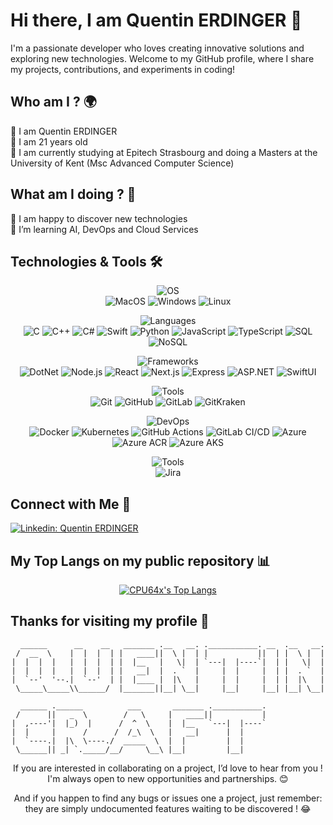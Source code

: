 # Hi there, I am Quentin ERDINGER 👋


I'm a passionate developer who loves creating innovative solutions and exploring new technologies. Welcome to my GitHub profile, where I share my projects, contributions, and experiments in coding!

## Who am I ? 🌍
👋 I am Quentin ERDINGER  
💬 I am 21 years old  
🌱 I am currently studying at Epitech Strasbourg and doing a Masters at the University of Kent (Msc Advanced Computer Science)

## What am I doing ? 🚀
🔭 I am happy to discover new technologies  
🌱 I’m learning AI, DevOps and Cloud Services

## Technologies & Tools 🛠️
<div align="center">
<span style="pointer-events: none;">

![OS](https://img.shields.io/badge/OS-OS-informational?style=flat&logo=windows&logoColor=white&color=0078d4)  
![MacOS](https://img.shields.io/badge/OS-macOS-informational?style=flat&logo=apple&logoColor=white&color=0070c9)
![Windows](https://img.shields.io/badge/OS-Windows-informational?style=flat&logo=windows&logoColor=white&color=0078d4)
![Linux](https://img.shields.io/badge/OS-Linux-informational?style=flat&logo=linux&logoColor=white&color=2bbc8a)

![Languages](https://img.shields.io/badge/Languages-Languages-informational?style=flat&logo=code&logoColor=white&color=000000)  
![C](https://img.shields.io/badge/Code-C-informational?style=flat&logo=c&logoColor=white&color=2bbc8a)
![C++](https://img.shields.io/badge/Code-C%2B%2B-informational?style=flat&logo=c%2B%2B&logoColor=white&color=00599C)
![C#](https://img.shields.io/badge/Code-C%23-informational?style=flat&logo=csharp&logoColor=white&color=239120)
![Swift](https://img.shields.io/badge/Code-Swift-informational?style=flat&logo=swift&logoColor=white&color=FA7343)
![Python](https://img.shields.io/badge/Code-Python-informational?style=flat&logo=python&logoColor=white&color=3776AB)
![JavaScript](https://img.shields.io/badge/Code-JavaScript-informational?style=flat&logo=javascript&logoColor=white&color=F7DF1E)
![TypeScript](https://img.shields.io/badge/Code-TypeScript-informational?style=flat&logo=typescript&logoColor=white&color=3178C6)
![SQL](https://img.shields.io/badge/Code-SQL-informational?style=flat&logo=sql&logoColor=white&color=003B57)
![NoSQL](https://img.shields.io/badge/Code-NoSQL-informational?style=flat&logo=mongodb&logoColor=white&color=47A248)

![Frameworks](https://img.shields.io/badge/Frameworks-Frameworks-informational?style=flat&logo=code&logoColor=white&color=000000)  
![DotNet](https://img.shields.io/badge/Code-.NET-informational?style=flat&logo=dotnet&logoColor=white&color=512BD4)
![Node.js](https://img.shields.io/badge/Code-Node.js-informational?style=flat&logo=node.js&logoColor=white&color=339933)
![React](https://img.shields.io/badge/Code-React-informational?style=flat&logo=react&logoColor=white&color=61DAFB)
![Next.js](https://img.shields.io/badge/Code-Next.js-informational?style=flat&logo=next.js&logoColor=white&color=000000)
![Express](https://img.shields.io/badge/Code-Express-informational?style=flat&logo=express&logoColor=white&color=000000)
![ASP.NET](https://img.shields.io/badge/Code-ASP.NET-informational?style=flat&logo=dotnet&logoColor=white&color=512BD4)
![SwiftUI](https://img.shields.io/badge/Code-SwiftUI-informational?style=flat&logo=swift&logoColor=white&color=FA7343)

![Tools](https://img.shields.io/badge/Tools-Tools-informational?style=flat&logo=code&logoColor=white&color=000000)    
![Git](https://img.shields.io/badge/Tools-Git-informational?style=flat&logo=git&logoColor=white&color=F05032)
![GitHub](https://img.shields.io/badge/Tools-GitHub-informational?style=flat&logo=github&logoColor=white&color=181717)
![GitLab](https://img.shields.io/badge/Tools-GitLab-informational?style=flat&logo=gitlab&logoColor=white&color=FCA121)
![GitKraken](https://img.shields.io/badge/Tools-GitKraken-informational?style=flat&logo=gitkraken&logoColor=white&color=008C4A)

![DevOps](https://img.shields.io/badge/Tools-DevOps-informational?style=flat&logo=code&logoColor=white&color=000000)  
![Docker](https://img.shields.io/badge/Tools-Docker-informational?style=flat&logo=docker&logoColor=white&color=2496ED)
![Kubernetes](https://img.shields.io/badge/Tools-Kubernetes-informational?style=flat&logo=kubernetes&logoColor=white&color=326CE5)
![GitHub Actions](https://img.shields.io/badge/Tools-GitHub%20Actions-informational?style=flat&logo=githubactions&logoColor=white&color=2088FF)
![GitLab CI/CD](https://img.shields.io/badge/Tools-GitLab%20CI/CD-informational?style=flat&logo=gitlab&logoColor=white&color=FCA121)
![Azure](https://img.shields.io/badge/Tools-Azure-informational?style=flat&logo=azure&logoColor=white&color=0078D4)
![Azure ACR](https://img.shields.io/badge/Tools-Azure%20ACR-informational?style=flat&logo=azuredevops&logoColor=white&color=0078D4)
![Azure AKS](https://img.shields.io/badge/Tools-Azure%20AKS-informational?style=flat&logo=azurekubernetesservice&logoColor=white&color=0078D4)

![Tools](https://img.shields.io/badge/Tools-Tools-informational?style=flat&logo=code&logoColor=white&color=000000)  
![Jira](https://img.shields.io/badge/Tools-Jira-informational?style=flat&logo=jira&logoColor=white&color=0052CC)

</span>
</div>


## Connect with Me 🤝
[![Linkedin: Quentin ERDINGER](https://img.shields.io/badge/-Quentin_ERDINGER-blue?style=flat-square&logo=Linkedin&logoColor=white&link=https://www.linkedin.com/in/quentin-erdinger-812588228/)](https://www.linkedin.com/in/quentin-erdinger-812588228/)  

## My Top Langs on my public repository 📊
<div align="center">

[![CPU64x's Top Langs](https://github-readme-stats.vercel.app/api/top-langs/?username=QuentinCraft&layout=compact&theme=tokyonight&exclude_repo=Dashboard&langs_count=6)](https://github.com/anuraghazra/github-readme-stats)

</div>

## Thanks for visiting my profile 🚀
<div align="center">

```
  ______      __    __   _______ .__   __. .___________. __  .__   __.
 /  __  \    |  |  |  | |   ____||  \ |  | |           ||  | |  \ |  |
|  |  |  |   |  |  |  | |  |__   |   \|  | `---|  |----`|  | |   \|  |
|  |  |  |   |  |  |  | |   __|  |  . `  |     |  |     |  | |  . `  |
|  `--'  '--.|  `--'  | |  |____ |  |\   |     |  |     |  | |  |\   |
 \_____\_____\\______/  |_______||__| \__|     |__|     |__| |__| \__|
                                                                      
  ______ .______          ___       _______ .___________.             
 /      ||   _  \        /   \     |   ____||           |             
|  ,----'|  |_)  |      /  ^  \    |  |__   `---|  |----`             
|  |     |      /      /  /_\  \   |   __|      |  |                  
|  `----.|  |\  \----./  _____  \  |  |         |  |                  
 \______|| _| `._____/__/     \__\ |__|         |__|                  
```

</div>

<div align="center">

If you are interested in collaborating on a project, I’d love to hear from you ! I'm always open to new opportunities and partnerships. 😊  

And if you happen to find any bugs or issues one a project, just remember: they are simply undocumented features waiting to be discovered ! 😂

</div>